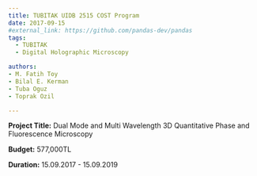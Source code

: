 ```yaml
---
title: TUBITAK UIDB 2515 COST Program
date: 2017-09-15
#external_link: https://github.com/pandas-dev/pandas
tags:
  - TUBITAK
  - Digital Holographic Microscopy

authors:
- M. Fatih Toy
- Bilal E. Kerman
- Tuba Oguz
- Toprak Ozil

---
```

**Project Title:** Dual Mode and Multi Wavelength 3D Quantitative Phase and Fluorescence Microscopy

**Budget:** 577,000TL

**Duration:** 15.09.2017 - 15.09.2019
